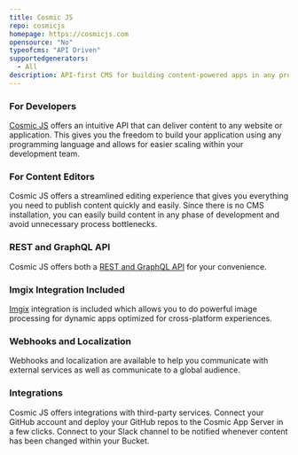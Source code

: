 ```yaml
---
title: Cosmic JS
repo: cosmicjs
homepage: https://cosmicjs.com
opensource: "No"
typeofcms: "API Driven"
supportedgenerators:
  - All
description: API-first CMS for building content-powered apps in any programming language.
---
```

### For Developers

[Cosmic JS](https://cosmicjs.com/docs) offers an intuitive API that can deliver content to any website or application. 
This gives you the freedom to build your application using any programming language and allows for 
easier scaling within your development team.

### For Content Editors

Cosmic JS offers a streamlined editing experience that gives you everything you need to 
publish content quickly and easily. Since there is no CMS installation, you can easily build 
content in any phase of development and avoid unnecessary process bottlenecks.

### REST and GraphQL API

Cosmic JS offers both a [REST and GraphQL API](https://cosmicjs.com/docs) for your convenience.

### Imgix Integration Included

[Imgix](https://imgix.com) integration is included which allows you to do powerful image processing for dynamic apps optimized for cross-platform experiences.

### Webhooks and Localization

Webhooks and localization are available to help you communicate with external services as well as communicate to a global audience.


### Integrations

Cosmic JS offers integrations with third-party services.  Connect your GitHub account and deploy your GitHub repos to the Cosmic App Server in a few clicks.  Connect to your Slack channel to be notified whenever content has been changed within your Bucket.
